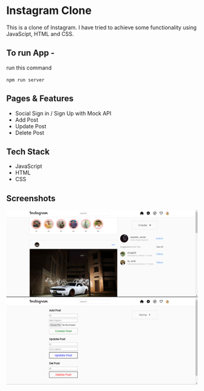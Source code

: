 # Instagram Clone

This is a clone of Instagram. I have tried to achieve some functionality using JavaScipt, HTML and CSS.

## To run App -
run this command 

`npm run server`


## Pages & Features

- Social Sign in / Sign Up with Mock API
- Add Post
- Update Post
- Delete Post


## Tech Stack

- JavaScript 
- HTML
- CSS


## Screenshots
![](https://github.com/amansingh456/Instagram-Final/blob/master/Screenshot%20(56).png)
![](https://github.com/amansingh456/Instagram-Final/blob/master/Screenshot%20(57).png)
